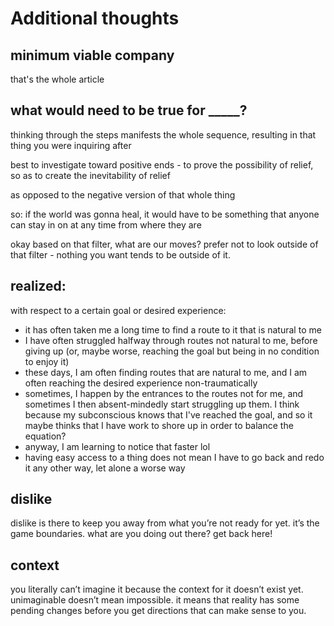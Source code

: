 # Additional thoughts

## minimum viable company

that's the whole article

## what would need to be true for \_\_\_\_\_?

thinking through the steps manifests the whole sequence, resulting in that thing you were inquiring after

best to investigate toward positive ends - to prove the possibility of relief, so as to create the inevitability of relief

as opposed to the negative version of that whole thing

so: if the world was gonna heal, it would have to be something that anyone can stay in on at any time from where they are

okay based on that filter, what are our moves? prefer not to look outside of that filter - nothing you want tends to be outside of it.

## realized:

with respect to a certain goal or desired experience:

* it has often taken me a long time to find a route to it that is natural to me
* I have often struggled halfway through routes not natural to me, before giving up (or, maybe worse, reaching the goal but being in no condition to enjoy it)
* these days, I am often finding routes that are natural to me, and I am often reaching the desired experience non-traumatically
* sometimes, I happen by the entrances to the routes not for me, and sometimes I then absent-mindedly start struggling up them. I think because my subconscious knows that I've reached the goal, and so it maybe thinks that I have work to shore up in order to balance the equation?
* anyway, I am learning to notice that faster lol
* having easy access to a thing does not mean I have to go back and redo it any other way, let alone a worse way

## dislike

dislike is there to keep you away from what you’re not ready for yet. it’s the game boundaries. what are you doing out there? get back here!

## context

you literally can’t imagine it because the context for it doesn’t exist yet. unimaginable doesn’t mean impossible. it means that reality has some pending changes before you get directions that can make sense to you.

